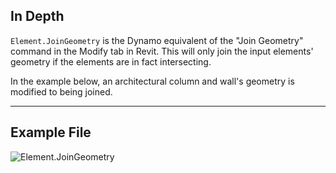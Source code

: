 ## In Depth
`Element.JoinGeometry` is the Dynamo equivalent of the "Join Geometry" command in the Modify tab in Revit. This will only join the input elements' geometry if the elements are in fact intersecting.

In the example below, an architectural column and wall's geometry is modified to being joined.
___
## Example File

![Element.JoinGeometry](./Revit.Elements.Element.JoinGeometry_img.jpg)